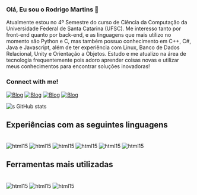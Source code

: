 ### Olá, Eu sou o Rodrigo Martins 👋
Atualmente estou no 4º Semestre do curso de Ciência da Computação da Universidade Federal de Santa Catarina (UFSC). Me interesso tanto por front-end quanto por back-end, e as linguagens que mais utilizo no momento são Python e C, mas também possuo conhecimento em C++, C#, Java e Javascript, além de ter experiência com Linux, Banco de Dados Relacional, Unity e Orientação a Objetos. Estudo e me atualizo na área de tecnologia frequentemente pois adoro aprender coisas novas e utilizar meus conhecimentos para encontrar soluções inovadoras!

### Connect with me!

[![Blog](	https://img.shields.io/badge/Gmail-D14836?style=for-the-badge&logo=gmail&logoColor=white)](https://criarmeulink.com.br/u/1741809912)
[![Blog](https://img.shields.io/badge/Instagram-E4405F?style=for-the-badge&logo=instagram&logoColor=white)](https://www.instagram.com/rodrigomds99/)
[![Blog](https://img.shields.io/badge/LinkedIn-0077B5?style=for-the-badge&logo=linkedin&logoColor=white)](https://www.linkedin.com/in/rodrigomds99)
[![Blog](https://img.shields.io/badge/WhatsApp-25D366?style=for-the-badge&logo=whatsapp&logoColor=white)](https://wa.me/5548991618173)

![s GitHub stats](https://github-readme-stats.vercel.app/api?username=rodrigomds99&show_icons=true&theme=radical)

## Experiências com as seguintes linguagens

<div style="display: inline_block"><br/>
<img align ="center" alt="html15" src="https://img.shields.io/badge/Python-14354C?style=for-the-badge&logo=python&logoColor=white"/>
<img align ="center" alt="html15" src="https://img.shields.io/badge/C-00599C?style=for-the-badge&logo=c&logoColor=white"/>
<img align ="center" alt="html15" src="https://img.shields.io/badge/C%2B%2B-00599C?style=for-the-badge&logo=c%2B%2B&logoColor=white"/>
<img align ="center" alt="html15" src="https://img.shields.io/badge/C%23-239120?style=for-the-badge&logo=c-sharp&logoColor=white"/>
<img align ="center" alt="html15" src="https://img.shields.io/badge/Java-ED8B00?style=for-the-badge&logo=openjdk&logoColor=white"/>
<img align ="center" alt="html15" src="https://img.shields.io/badge/JavaScript-F7DF1E?style=for-the-badge&logo=javascript&logoColor=black"/>
</div>

## Ferramentas mais utilizadas

<div style="display: inline_block"><br/>
<img align ="center" alt="html15" src="https://img.shields.io/badge/Linux-FCC624?style=for-the-badge&logo=linux&logoColor=black"/>
<img align ="center" alt="html15" src="https://img.shields.io/badge/Unity-100000?style=for-the-badge&logo=unity&logoColor=white"/>
<img align ="center" alt="html15" src="https://img.shields.io/badge/SQLite-07405E?style=for-the-badge&logo=sqlite&logoColor=white"/>



</div>
